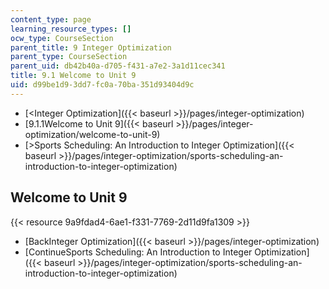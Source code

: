 ```yaml
---
content_type: page
learning_resource_types: []
ocw_type: CourseSection
parent_title: 9 Integer Optimization
parent_type: CourseSection
parent_uid: db42b40a-d705-f431-a7e2-3a1d11cec341
title: 9.1 Welcome to Unit 9
uid: d99be1d9-3dd7-fc0a-70ba-351d93404d9c
---
```


*   [\<Integer Optimization]({{< baseurl >}}/pages/integer-optimization)
*   [9.1.1Welcome to Unit 9]({{< baseurl >}}/pages/integer-optimization/welcome-to-unit-9)
*   [\>Sports Scheduling: An Introduction to Integer Optimization]({{< baseurl >}}/pages/integer-optimization/sports-scheduling-an-introduction-to-integer-optimization)

Welcome to Unit 9
-----------------

{{< resource 9a9fdad4-6ae1-f331-7769-2d11d9fa1309 >}}

*   [BackInteger Optimization]({{< baseurl >}}/pages/integer-optimization)
*   [ContinueSports Scheduling: An Introduction to Integer Optimization]({{< baseurl >}}/pages/integer-optimization/sports-scheduling-an-introduction-to-integer-optimization)